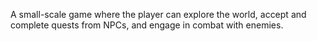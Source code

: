 A small-scale game where the player can explore the world, accept and complete quests from NPCs, and engage in combat with enemies.
